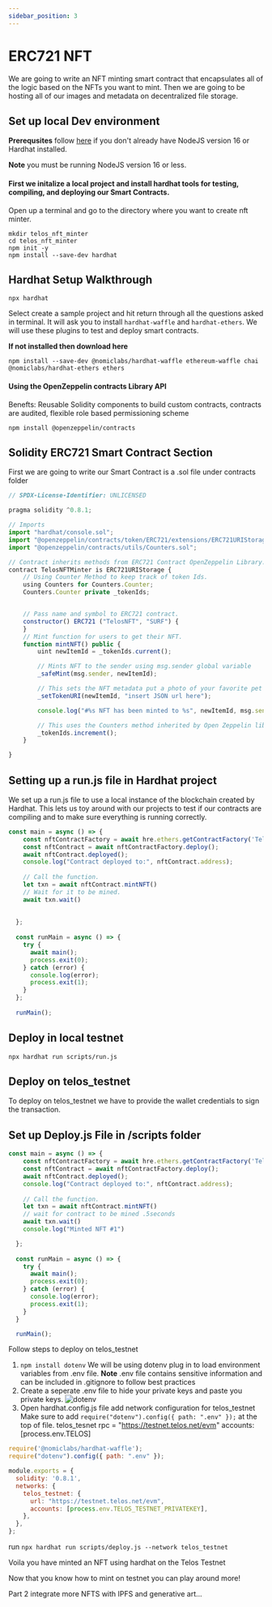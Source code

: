 ```yaml
---
sidebar_position: 3
---
```


# ERC721 NFT

We are going to write an NFT minting smart contract that encapsulates all of the logic based on the NFTs you want to mint. Then we are going to be hosting all of our images and metadata on decentralized file storage. 


## Set up local Dev environment

**Prerequsites** follow [here](https://hardhat.org/tutorial/setting-up-the-environment.html) if you don't already have NodeJS version 16 or Hardhat installed.

**Note** you must be running NodeJS version 16 or less. 

#### First we initalize a local project and install hardhat tools for testing, compiling, and deploying our Smart Contracts. 

Open up a terminal and go to the directory where you want to create nft minter.
```
mkdir telos_nft_minter
cd telos_nft_minter
npm init -y
npm install --save-dev hardhat
```

## Hardhat Setup Walkthrough 
```
npx hardhat
```
Select create a sample project and hit return through all the questions asked in terminal. It will ask you to install ```hardhat-waffle``` and ```hardhat-ethers```. We will use these plugins to test and deploy smart contracts. 

**If not installed then download here**
```
npm install --save-dev @nomiclabs/hardhat-waffle ethereum-waffle chai @nomiclabs/hardhat-ethers ethers

```
#### Using the OpenZeppelin contracts Library API 

Benefts: Reusable Solidity components to build custom contracts, contracts are audited, flexible role based permissioning scheme

```
npm install @openzeppelin/contracts
```

## Solidity ERC721 Smart Contract Section 

First we are going to write our Smart Contract is a .sol file under contracts folder


```js title="/contracts/TelosNFTMinter.sol"
// SPDX-License-Identifier: UNLICENSED

pragma solidity ^0.8.1;

// Imports
import "hardhat/console.sol";
import "@openzeppelin/contracts/token/ERC721/extensions/ERC721URIStorage.sol";
import "@openzeppelin/contracts/utils/Counters.sol";

// Contract inherits methods from ERC721 Contract OpenZeppelin Library.
contract TelosNFTMinter is ERC721URIStorage {
    // Using Counter Method to keep track of token Ids.
    using Counters for Counters.Counter;
    Counters.Counter private _tokenIds;


    // Pass name and symbol to ERC721 contract.
    constructor() ERC721 ("TelosNFT", "SURF") {
    }
    // Mint function for users to get their NFT.
    function mintNFT() public {
        uint newItemId = _tokenIds.current();

        // Mints NFT to the sender using msg.sender global variable
        _safeMint(msg.sender, newItemId);

        // This sets the NFT metadata put a photo of your favorite pet for now...
        _setTokenURI(newItemId, "insert JSON url here");

        console.log("#%s NFT has been minted to %s", newItemId, msg.sender);

        // This uses the Counters method inherited by Open Zeppelin library
        _tokenIds.increment();
    }

}
```

## Setting up a run.js file in Hardhat project 

We set up a run.js file to use a local instance of the blockchain created by Hardhat. This lets us toy around with our projects to test if our contracts are compiling and to make sure everything is running correctly.

```js title="scripts/run.js"
const main = async () => {
    const nftContractFactory = await hre.ethers.getContractFactory('TelosNFTMinter');
    const nftContract = await nftContractFactory.deploy();
    await nftContract.deployed();
    console.log("Contract deployed to:", nftContract.address);
  
    // Call the function.
    let txn = await nftContract.mintNFT()
    // Wait for it to be mined.
    await txn.wait()
  
  
  };
  
  const runMain = async () => {
    try {
      await main();
      process.exit(0);
    } catch (error) {
      console.log(error);
      process.exit(1);
    }
  };
  
  runMain();
```
## Deploy in local testnet

```
npx hardhat run scripts/run.js
```
## Deploy on telos_testnet
To deploy on telos_testnet we have to provide the wallet credentials to sign the transaction.


## Set up Deploy.js File in /scripts folder
```js title="scripts/deploy.js"
const main = async () => {
    const nftContractFactory = await hre.ethers.getContractFactory('TelosNFTMinter');
    const nftContract = await nftContractFactory.deploy();
    await nftContract.deployed();
    console.log("Contract deployed to:", nftContract.address);
  
    // Call the function.
    let txn = await nftContract.mintNFT()
    // wait for contract to be mined .5seconds
    await txn.wait()
    console.log("Minted NFT #1")

  };
  
  const runMain = async () => {
    try {
      await main();
      process.exit(0);
    } catch (error) {
      console.log(error);
      process.exit(1);
    }
  }

  runMain();
```

Follow steps to deploy on telos_testnet
1. ```npm install dotenv``` We will be using dotenv plug in to load environment variables from .env file. 
**Note** .env file contains sensitive information and can be included in .gitignore to follow best practices
2. Create a seperate .env file to hide your private keys and paste you private keys. 
![dotenv](/img/dotenv.png)
3. Open hardhat.config.js file add network configuration for telos_testnet
Make sure to add ```require("dotenv").config({ path: ".env" });``` at the top of file.
telos_tesnet rpc = "https://testnet.telos.net/evm"
accounts: [process.env.TELOS]

```js title="Telos_NFT_MINTER/hardhat.config.js"
require('@nomiclabs/hardhat-waffle');
require("dotenv").config({ path: ".env" });

module.exports = {
  solidity: '0.8.1',
  networks: {
    telos_testnet: {
      url: "https://testnet.telos.net/evm",
      accounts: [process.env.TELOS_TESTNET_PRIVATEKEY],
    },
  },
};
```
run ```npx hardhat run scripts/deploy.js --network telos_testnet```

Voila you have minted an NFT using hardhat on the Telos Testnet

Now that you know how to mint on testnet you can play around more!

Part 2 integrate more NFTS with IPFS and generative art...

